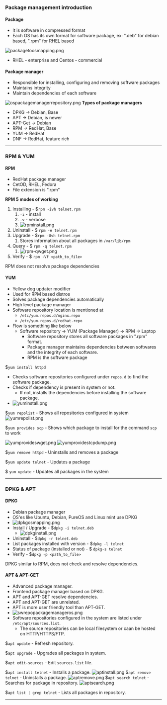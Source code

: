 
### Package management introduction

#### Package
- It is software in compressed format
- Each OS has its own format for software package, ex: ".deb" for debian based, ".rpm" for RHEL based

![packagetoosmapping.png](Attachments/packagetoosmapping.png)
- RHEL - enterprise and Centos - commercial

#### Package manager
- Responsible for installing, configuring and removing software packages
- Maintains integrity
- Maintain dependencies of each software

![ospackagemanagerrepository.png](Attachments/ospackagemanagerrepository.png)
**Types of package managers**
- DPKG -> Debian, Base
- APT -> Debian, is newer
- APT-Get -> Debian
- RPM -> RedHat, Base
- YUM -> RedHat
- DNF -> RedHat, feature rich

---

### RPM & YUM

#### RPM
- RedHat package manager
- CetOD, RHEL, Fedora
- File extension is ".rpm"

**RPM 5 modes of working**
1. Installing - $`rpm -ivh telnet.rpm`
	1. `-i` - install
	2. `-v` - verbose
	3. ![rpminstall.png](Attachments/rpminstall.png)
2. Uninstall - $ `rpm -e telnet.rpm`
3. Upgrade - $`rpm -Uvh telnet.rpm`
	1. Stores information about all packages in `/var/lib/rpm`
4. Query - $ `rpm -q telnet.rpm`
	1. ![rpm-qwget.png](Attachments/rpm-qwget.png)
5. Verify - $ `rpm -Vf <path_to_file>`

RPM does not resolve package dependencies

#### YUM
- Yellow dog updater modifier
- Used for RPM based distros
- Solves package dependencies automatically
- High level package manager
- Software repository location is mentioned at
	- `/etc/yum.repos.d/nginx.repo`
	- `/etc/yum.repos.d/redhat.repo`
- Flow is something like below
	- Software repository -> YUM (Package Manager) -> RPM -> Laptop
		- Software repository stores all software packages in ".rpm" format.
		- Package manager maintains dependencies between softwares and the integrity of each software.
		- RPM is the software package

$`yum install httpd`
- Checks software repositories configured under `repos.d` to find the software package.
- Checks if dependency is present in system or not.
	- If not, installs the dependencies before installing the software package.
- ![yuminstall.png](Attachments/yuminstall.png)

$`yum repolist` - Shows all repositories configured in system
![yumrepolist.png](Attachments/yumrepolist.png)

$`yum provides scp` - Shows which package to install for the command `scp` to work

![yumprovideswget.png](Attachments/yumprovideswget.png)
![yumprovidestcpdump.png](Attachments/yumprovidestcpdump.png)

$`yum remove httpd` - Uninstalls and removes a package

$`yum update telnet` - Updates a package

$ `yum update` - Updates all packages in the system

---

### DPKG & APT

#### DPKG
- Debian package manager
- OS'es like Ubuntu, Debian, PureOS and Linux mint use DPKG
- ![dpkgosmapping.png](Attachments/dpkgosmapping.png)
- Install / Upgrade - $`dpkg -i telnet.deb`
	- ![dpkginstall.png](Attachments/dpkginstall.png)
- Uninstall - $`dpkg -r telnet.deb`
- List packages installed with version - $`dpkg -l telnet`
- Status of package (installed or not) - $ `dpkg-s telnet`
- Verify - $`dpkg -p <path_to_file>`

DPKG similar to RPM, does not check and resolve dependencies.

#### APT & APT-GET
- Advanced package manager.
- Frontend package manager based on DPKG.
- APT and APT-GET resolve dependencies.
- APT and APT-GET are unrelated.
- APT is more user friendly tool than APT-GET.
- ![swrepopackagemanageros.png](Attachments/swrepopackagemanageros.png)
- Software repositories configured in the system are listed under `/etc/apt/sources.list`.
	- The source repositories can be local filesystem or caan be hosted on HTTP/HTTPS/FTP.

$`apt update` - Refresh repository.

$`apt upgrade` - Upgrades all packages in system.

$`apt edit-sources` - Edit `sources.list` file.

$`apt install telnet` - Installs a package.
![aptinstall.png](Attachments/aptinstall.png)
$`apt remove telnet` - Uninstalls a package.
![aptremove.png](Attachments/aptremove.png)
$`apt search telnet` - Searches for package in repository.
![aptsearch.png](Attachments/aptsearch.png)

$`apt list | grep telnet` - Lists all packages in repository.

---

